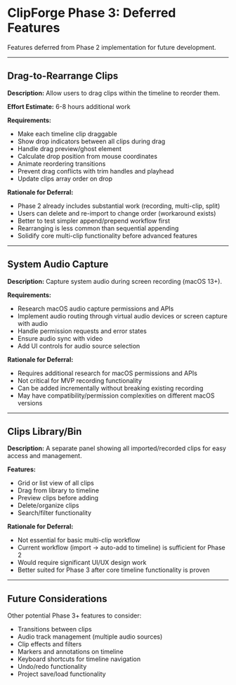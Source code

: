# ClipForge Phase 3: Deferred Features

Features deferred from Phase 2 implementation for future development.

---

## Drag-to-Rearrange Clips

**Description:** Allow users to drag clips within the timeline to reorder them.

**Effort Estimate:** 6-8 hours additional work

**Requirements:**

- Make each timeline clip draggable
- Show drop indicators between all clips during drag
- Handle drag preview/ghost element
- Calculate drop position from mouse coordinates
- Animate reordering transitions
- Prevent drag conflicts with trim handles and playhead
- Update clips array order on drop

**Rationale for Deferral:**

- Phase 2 already includes substantial work (recording, multi-clip, split)
- Users can delete and re-import to change order (workaround exists)
- Better to test simpler append/prepend workflow first
- Rearranging is less common than sequential appending
- Solidify core multi-clip functionality before advanced features

---

## System Audio Capture

**Description:** Capture system audio during screen recording (macOS 13+).

**Requirements:**

- Research macOS audio capture permissions and APIs
- Implement audio routing through virtual audio devices or screen capture with audio
- Handle permission requests and error states
- Ensure audio sync with video
- Add UI controls for audio source selection

**Rationale for Deferral:**

- Requires additional research for macOS permissions and APIs
- Not critical for MVP recording functionality
- Can be added incrementally without breaking existing recording
- May have compatibility/permission complexities on different macOS versions

---

## Clips Library/Bin

**Description:** A separate panel showing all imported/recorded clips for easy access and management.

**Features:**

- Grid or list view of all clips
- Drag from library to timeline
- Preview clips before adding
- Delete/organize clips
- Search/filter functionality

**Rationale for Deferral:**

- Not essential for basic multi-clip workflow
- Current workflow (import → auto-add to timeline) is sufficient for Phase 2
- Would require significant UI/UX design work
- Better suited for Phase 3 after core timeline functionality is proven

---

## Future Considerations

Other potential Phase 3+ features to consider:

- Transitions between clips
- Audio track management (multiple audio sources)
- Clip effects and filters
- Markers and annotations on timeline
- Keyboard shortcuts for timeline navigation
- Undo/redo functionality
- Project save/load functionality
